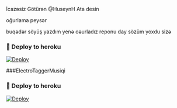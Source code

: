 İcazəsiz Götürən @HuseynH Ata desin

oğurlama peysər

buqədər söyüş yazdım yenə oəurladız reponu day sözüm yoxdu sizə

### 🚀 Deploy to heroku
[![Deploy](https://www.herokucdn.com/deploy/button.svg)](https://heroku.com/deploy?template=https://github.com/Hesenovhuseyn/ElectroTaggerBot)


###ElectroTaggerMusiqi

### 🚀 Deploy to heroku
[![Deploy](https://www.herokucdn.com/deploy/button.svg)](https://heroku.com/deploy?template=https://github.com/Hesenovhuseyn/AzeMusicBot)